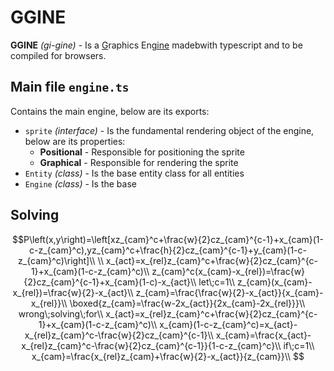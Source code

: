 # GGINE
**GGINE** *(gi-gine)* - Is a <u>G</u>raphics En<u>gine</u> madebwith typescript and to be compiled for browsers.

## Main file `engine.ts`
Contains the main engine, below are its exports:
- `sprite` *(interface)* - Is the fundamental rendering object of the engine, below are its properties:
  - **Positional** - Responsible for positioning the sprite
  - **Graphical** - Responsible for rendering the sprite
- `Entity` *(class)* - Is the base entity class for all entities
- `Engine` *(class)* - Is the base

## Solving
$$P\left(x,y\right)=\left[xz_{cam}^c+\frac{w}{2}cz_{cam}^{c-1}+x_{cam}(1-c-z_{cam}^c),yz_{cam}^c+\frac{h}{2}cz_{cam}^{c-1}+y_{cam}(1-c-z_{cam}^c)\right]\\
\\
x_{act}=x_{rel}z_{cam}^c+\frac{w}{2}cz_{cam}^{c-1}+x_{cam}(1-c-z_{cam}^c)\\
z_{cam}^c(x_{cam}-x_{rel})=\frac{w}{2}cz_{cam}^{c-1}+x_{cam}(1-c)-x_{act}\\
let\;c=1\\
z_{cam}(x_{cam}-x_{rel})=\frac{w}{2}-x_{act}\\
z_{cam}=\frac{\frac{w}{2}-x_{act}}{x_{cam}-x_{rel}}\\
\boxed{z_{cam}=\frac{w-2x_{act}}{2x_{cam}-2x_{rel}}}\\
wrong\;solving\;for\\
x_{act}=x_{rel}z_{cam}^c+\frac{w}{2}cz_{cam}^{c-1}+x_{cam}(1-c-z_{cam}^c)\\
x_{cam}(1-c-z_{cam}^c)=x_{act}-x_{rel}z_{cam}^c-\frac{w}{2}cz_{cam}^{c-1}\\
x_{cam}=\frac{x_{act}-x_{rel}z_{cam}^c-\frac{w}{2}cz_{cam}^{c-1}}{1-c-z_{cam}^c}\\
if\;c=1\\
x_{cam}=\frac{x_{rel}z_{cam}+\frac{w}{2}-x_{act}}{z_{cam}}\\
$$
